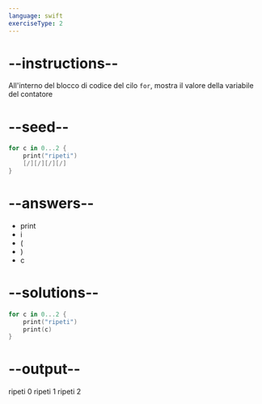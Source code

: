 ```yaml
---
language: swift
exerciseType: 2
---
```


# --instructions--

All'interno del blocco di codice del cilo `for`, mostra il valore della variabile del contatore

# --seed--

```swift
for c in 0...2 {
    print("ripeti")
    [/][/][/][/]
}
```

# --answers--

- print
- i
- (
- )
- c

# --solutions--

```swift
for c in 0...2 {
    print("ripeti")
    print(c)
}
```

# --output--

ripeti
0
ripeti
1
ripeti
2
